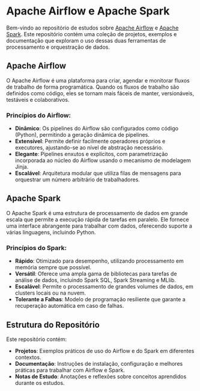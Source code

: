 # Apache Airflow e Apache Spark

Bem-vindo ao repositório de estudos sobre [Apache Airflow](https://airflow.apache.org/docs/apache-airflow/2.3.2/index.html) e [Apache Spark](https://spark.apache.org/docs/latest/). Este repositório contém uma coleção de projetos, exemplos e documentação que exploram o uso dessas duas ferramentas de processamento e orquestração de dados.

## **Apache Airflow**

O Apache Airflow é uma plataforma para criar, agendar e monitorar fluxos de trabalho de forma programática. Quando os fluxos de trabalho são definidos como código, eles se tornam mais fáceis de manter, versionáveis, testáveis e colaborativos.

### Princípios do Airflow:

- **Dinâmico**: Os pipelines do Airflow são configurados como código (Python), permitindo a geração dinâmica de pipelines.
- **Extensível**: Permite definir facilmente operadores próprios e executores, ajustando-se ao nível de abstração necessário.
- **Elegante**: Pipelines enxutos e explícitos, com parametrização incorporada ao núcleo do Airflow usando o mecanismo de modelagem Jinja.
- **Escalável**: Arquitetura modular que utiliza filas de mensagens para orquestrar um número arbitrário de trabalhadores.

## **Apache Spark**

O Apache Spark é uma estrutura de processamento de dados em grande escala que permite a execução rápida de tarefas em paralelo. Ele fornece uma interface abrangente para trabalhar com dados, oferecendo suporte a várias linguagens, incluindo Python.

### Princípios do Spark:

- **Rápido**: Otimizado para desempenho, utilizando processamento em memória sempre que possível.
- **Versátil**: Oferece uma ampla gama de bibliotecas para tarefas de análise de dados, incluindo Spark SQL, Spark Streaming e MLlib.
- **Escalável**: Permite o processamento de grandes volumes de dados, em clusters locais ou na nuvem.
- **Tolerante a Falhas**: Modelo de programação resiliente que garante a recuperação automática em caso de falhas.

## Estrutura do Repositório

Este repositório contém:

- **Projetos**: Exemplos práticos de uso do Airflow e do Spark em diferentes contextos.
- **Documentação**: Instruções de instalação, configuração e melhores práticas para trabalhar com Airflow e Spark.
- **Notas de Estudo**: Anotações e reflexões sobre conceitos aprendidos durante os estudos.